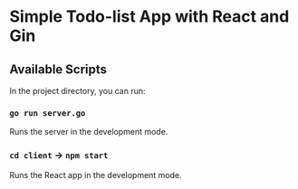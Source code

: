 # Simple Todo-list App with React and Gin 

## Available Scripts

In the project directory, you can run:

### `go run server.go`

Runs the server in the development mode.

### `cd client` -> `npm start`

Runs the React app in the development mode.


